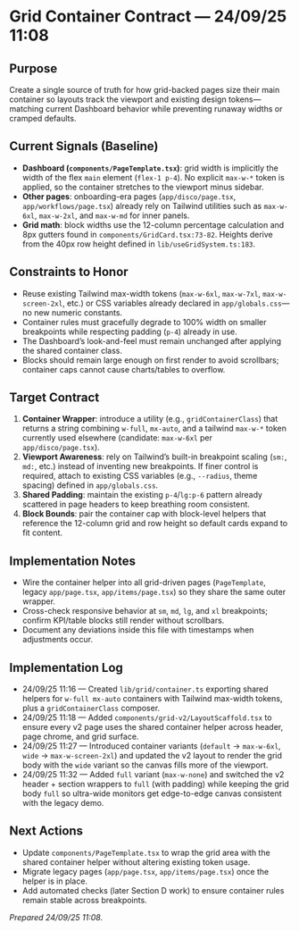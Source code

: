 # Grid Container Contract — 24/09/25 11:08

## Purpose
Create a single source of truth for how grid-backed pages size their main container so layouts track the viewport and existing design tokens—matching current Dashboard behavior while preventing runaway widths or cramped defaults.

## Current Signals (Baseline)
- **Dashboard (`components/PageTemplate.tsx`)**: grid width is implicitly the width of the flex `main` element (`flex-1 p-4`). No explicit `max-w-*` token is applied, so the container stretches to the viewport minus sidebar.
- **Other pages**: onboarding-era pages (`app/disco/page.tsx`, `app/workflows/page.tsx`) already rely on Tailwind utilities such as `max-w-6xl`, `max-w-2xl`, and `max-w-md` for inner panels.
- **Grid math**: block widths use the 12-column percentage calculation and 8px gutters found in `components/GridCard.tsx:73-82`. Heights derive from the 40px row height defined in `lib/useGridSystem.ts:183`.

## Constraints to Honor
- Reuse existing Tailwind max-width tokens (`max-w-6xl`, `max-w-7xl`, `max-w-screen-2xl`, etc.) or CSS variables already declared in `app/globals.css`—no new numeric constants.
- Container rules must gracefully degrade to 100% width on smaller breakpoints while respecting padding (`p-4`) already in use.
- The Dashboard’s look-and-feel must remain unchanged after applying the shared container class.
- Blocks should remain large enough on first render to avoid scrollbars; container caps cannot cause charts/tables to overflow.

## Target Contract
1. **Container Wrapper**: introduce a utility (e.g., `gridContainerClass`) that returns a string combining `w-full`, `mx-auto`, and a tailwind `max-w-*` token currently used elsewhere (candidate: `max-w-6xl` per `app/disco/page.tsx`).
2. **Viewport Awareness**: rely on Tailwind’s built-in breakpoint scaling (`sm:`, `md:`, etc.) instead of inventing new breakpoints. If finer control is required, attach to existing CSS variables (e.g., `--radius`, theme spacing) defined in `app/globals.css`.
3. **Shared Padding**: maintain the existing `p-4`/`lg:p-6` pattern already scattered in page headers to keep breathing room consistent.
4. **Block Bounds**: pair the container cap with block-level helpers that reference the 12-column grid and row height so default cards expand to fit content.

## Implementation Notes
- Wire the container helper into all grid-driven pages (`PageTemplate`, legacy `app/page.tsx`, `app/items/page.tsx`) so they share the same outer wrapper.
- Cross-check responsive behavior at `sm`, `md`, `lg`, and `xl` breakpoints; confirm KPI/table blocks still render without scrollbars.
- Document any deviations inside this file with timestamps when adjustments occur.

## Implementation Log
- 24/09/25 11:16 — Created `lib/grid/container.ts` exporting shared helpers for `w-full mx-auto` containers with Tailwind max-width tokens, plus a `gridContainerClass` composer.
- 24/09/25 11:18 — Added `components/grid-v2/LayoutScaffold.tsx` to ensure every v2 page uses the shared container helper across header, page chrome, and grid surface.
- 24/09/25 11:27 — Introduced container variants (`default` → `max-w-6xl`, `wide` → `max-w-screen-2xl`) and updated the v2 layout to render the grid body with the `wide` variant so the canvas fills more of the viewport.
- 24/09/25 11:32 — Added `full` variant (`max-w-none`) and switched the v2 header + section wrappers to `full` (with padding) while keeping the grid body `full` so ultra-wide monitors get edge-to-edge canvas consistent with the legacy demo.

## Next Actions
- Update `components/PageTemplate.tsx` to wrap the grid area with the shared container helper without altering existing token usage.
- Migrate legacy pages (`app/page.tsx`, `app/items/page.tsx`) once the helper is in place.
- Add automated checks (later Section D work) to ensure container rules remain stable across breakpoints.

*Prepared 24/09/25 11:08.*
